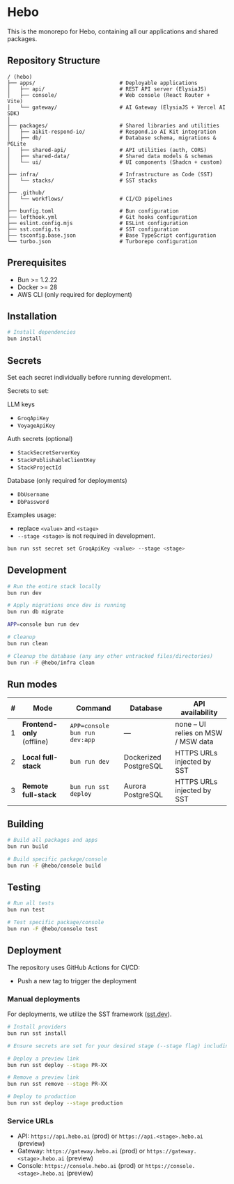 # Hebo

This is the monorepo for Hebo, containing all our applications and shared packages.

## Repository Structure

```
/ (hebo)
├── apps/                           # Deployable applications
│   ├── api/                        # REST API server (ElysiaJS)
│   ├── console/                    # Web console (React Router + Vite)
│   └── gateway/                    # AI Gateway (ElysiaJS + Vercel AI SDK)
│
├── packages/                       # Shared libraries and utilities
│   ├── aikit-respond-io/           # Respond.io AI Kit integration
│   ├── db/                         # Database schema, migrations & PGLite
│   ├── shared-api/                 # API utilities (auth, CORS)
│   ├── shared-data/                # Shared data models & schemas
│   └── ui/                         # UI components (Shadcn + custom)
│
├── infra/                          # Infrastructure as Code (SST)
│   └── stacks/                     # SST stacks
│
├── .github/
│   └── workflows/                  # CI/CD pipelines
│
├── bunfig.toml                     # Bun configuration
├── lefthook.yml                    # Git hooks configuration
├── eslint.config.mjs               # ESLint configuration
├── sst.config.ts                   # SST configuration
├── tsconfig.base.json              # Base TypeScript configuration
└── turbo.json                      # Turborepo configuration
```

## Prerequisites

- Bun >= 1.2.22
- Docker >= 28
- AWS CLI (only required for deployment)

## Installation

```bash
# Install dependencies
bun install
```

## Secrets

Set each secret individually before running development.

Secrets to set:

LLM keys
- `GroqApiKey`
- `VoyageApiKey`

Auth secrets (optional)
- `StackSecretServerKey`
- `StackPublishableClientKey`
- `StackProjectId`

Database (only required for deployments)
- `DbUsername`
- `DbPassword`

Examples usage:

* replace `<value>` and `<stage>`
* `--stage <stage>` is not required in development.

```bash
bun run sst secret set GroqApiKey <value> --stage <stage>
```

## Development

```bash
# Run the entire stack locally
bun run dev
```

```bash
# Apply migrations once dev is running
bun run db migrate
```

```bash
APP=console bun run dev
```

```bash
# Cleanup
bun run clean

# Cleanup the database (any any other untracked files/directories)
bun run -F @hebo/infra clean
```

## Run modes

| #   | Mode                         | Command                          | Database              | API availability                        |
|-----|------------------------------|----------------------------------|-----------------------|-----------------------------------------|
| 1   | **Frontend-only** (offline)  | `APP=console bun run dev:app`    | —                     | none – UI relies on MSW / MSW data       |
| 2   | **Local full-stack**         | `bun run dev`                    | Dockerized PostgreSQL | HTTPS URLs injected by SST              |
| 3   | **Remote full-stack**        | `bun run sst deploy`             | Aurora PostgreSQL     | HTTPS URLs injected by SST              |

## Building

```bash
# Build all packages and apps
bun run build

# Build specific package/console
bun run -F @hebo/console build
```

## Testing

```bash
# Run all tests
bun run test

# Test specific package/console
bun run -F @hebo/console test
```

## Deployment

The repository uses GitHub Actions for CI/CD:

- Push a new tag to trigger the deployment

### Manual deployments

For deployments, we utilize the SST framework ([sst.dev](https://sst.dev/)).

```bash
# Install providers
bun run sst install

# Ensure secrets are set for your desired stage (--stage flag) including DbUsername, and DbPassword secrets

# Deploy a preview link
bun run sst deploy --stage PR-XX

# Remove a preview link
bun run sst remove --stage PR-XX

# Deploy to production
bun run sst deploy --stage production
```

### Service URLs

- API: `https://api.hebo.ai` (prod) or `https://api.<stage>.hebo.ai` (preview)
- Gateway: `https://gateway.hebo.ai` (prod) or `https://gateway.<stage>.hebo.ai` (preview)
- Console: `https://console.hebo.ai` (prod) or `https://console.<stage>.hebo.ai` (preview)
